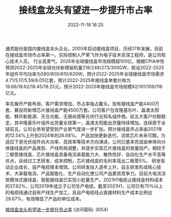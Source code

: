 ﻿---
title: 接线盒龙头有望进一步提升市占率
date: 2022-11-18 16:25
tags:
- 通灵股份
updated: 
---

通灵股份是国内接线盒龙头企业。2005年启动接线盒项目，历经17年发展，目前在接线盒市场市占率第一。实际控制人严荣飞作为电子技术资深工程师，是公司核心技术人员。
行业高景气，2025年全球接线盒市场规模超100亿。根据CPIA中性预测2022-2025年全球光伏新增装机量218/248/273/300GW，假设2022-2025年组件平均功率为580/600/610/620W，预计2022-2025年全球接线盒市场需求4.71/5.17/5.59/6.05亿套，预计2022-2025年接线盒单套价格为19.66/19.62/19.45/19.25元，预计2022-2025年接线盒市场规模92/101/109/116亿元。
<!-- more -->
率先展开产能布局，客户需求增加，市占率独占鳌头。现有接线盒产能4400万套，募投将新增芯片接线盒产能4500万套。公司客户包含隆基乐叶、晶澳太阳能、韩华新能源、天合光能、无锡尚德等光伏行业知名组件商。前五大客户份额稳定，其中隆基乐叶组件出货量全球第一，晶澳太阳能出货量持续增加，连续居于全球前五。公司业务有望受到产业景气度进一步扩张。预计接线盒市占率由2021年的12.54%上升到2024年的26.68%。
产品加快更新迭代，浇筑芯片未来可期。为适应下游光伏组件向大功率、高效率等技术方向演进，公司已基本完成由单体向分体接线盒的产品类型、产线布局调整，并逐步实现芯片接线盒的放量投产。相较于二极管接线盒，芯片接线盒具备电流承载能力大、散热性好、自动化生产水平高等优点，且经过工艺研发、成本控制，芯片接线盒的毛利率高出二极管5%。
研发驱动企业成长，自产电缆降本增效。公司研发投入逐年上升，自主研发形成核心技术，大承载电流、产品智能化、生产自动化使公司产品更具竞争力。目前大电流浇筑模块式接线盒、智能接线盒已实现小批量生产。2021H1电缆占接线盒材料成本的37.62%，公司2019年成立子公司生产电缆，截至2021H1，公司已有70%以上的电缆线通过自有产线生产加工，且自产电缆线占直接材料生产成本比例达29.67%，有效降低了产品的单位成本。

[接线盒龙头有望进一步提升市占率](https://url12.ctfile.com/f/3948612-727534796-42bb09?p=3054)
(访问密码: 3054)
